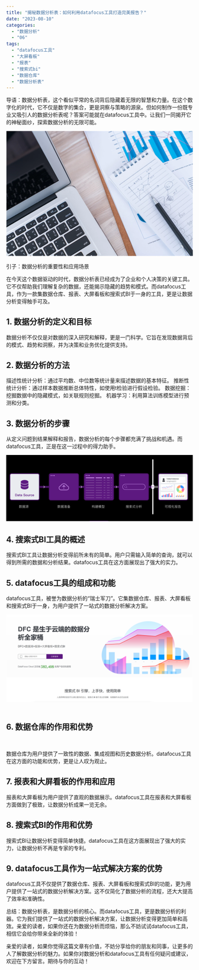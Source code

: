 ```yaml
---
title: "揭秘数据分析表：如何利用datafocus工具打造完美报告？"
date: "2023-08-10"
categories: 
  - "数据分析"
  - "06"
tags: 
  - "datafocus工具"
  - "大屏看板"
  - "报表"
  - "搜索式bi"
  - "数据仓库"
  - "数据分析表"
---
```


导语：数据分析表，这个看似平常的名词背后隐藏着无限的智慧和力量。在这个数字化的时代，它不仅是数字的集合，更是洞察与策略的源泉。但如何制作一份既专业又吸引人的数据分析表呢？答案可能就在datafocus工具中。让我们一同揭开它的神秘面纱，探索数据分析的无限可能。

![指标.png](images/1660228021-png.png)

引子：数据分析的重要性和应用场景

在今天这个数据驱动的时代，数据分析表已经成为了企业和个人决策的关键工具。它不仅帮助我们理解复杂的数据，还能揭示隐藏的趋势和模式。而datafocus工具，作为一款集数据仓库、报表、大屏看板和搜索式BI于一身的工具，更是让数据分析变得触手可及。

## 1\. 数据分析的定义和目标

数据分析不仅仅是对数据的深入研究和解释，更是一门科学。它旨在发现数据背后的模式、趋势和洞察，并为决策和业务优化提供支持。

## 2\. 数据分析的方法

描述性统计分析：通过平均数、中位数等统计量来描述数据的基本特征。 推断性统计分析：通过样本数据推断总体特性，如使用t检验进行假设检验。 数据挖掘：挖掘数据中的隐藏模式，如关联规则挖掘。 机器学习：利用算法训练模型进行预测和分类。

## 3\. 数据分析的步骤

从定义问题到结果解释和报告，数据分析的每个步骤都充满了挑战和机遇。而datafocus工具，正是在这一过程中的得力助手。

![](images/1687335078-%E5%BE%AE%E4%BF%A1%E6%88%AA%E5%9B%BE_20230621161052.png)

## 4\. 搜索式BI工具的概述

搜索式BI工具让数据分析变得前所未有的简单。用户只需输入简单的查询，就可以得到所需的数据和分析结果。datafocus工具在这方面展现出了强大的实力。

## 5\. datafocus工具的组成和功能

datafocus工具，被誉为数据分析的“瑞士军刀”。它集数据仓库、报表、大屏看板和搜索式BI于一身，为用户提供了一站式的数据分析解决方案。

![](images/1686616238-%E5%BE%AE%E4%BF%A1%E6%88%AA%E5%9B%BE_20230512142316.png) 

## 6\. 数据仓库的作用和优势

 

数据仓库为用户提供了一致性的数据、集成视图和历史数据分析。datafocus工具在这方面的功能和优势，更是让人叹为观止。

## 7\. 报表和大屏看板的作用和应用

报表和大屏看板为用户提供了直观的数据展示。datafocus工具在报表和大屏看板方面做到了极致，让数据分析成果一览无余。

## 8\. 搜索式BI的作用和优势

搜索式BI让数据分析变得简单快捷。datafocus工具在这方面展现出了强大的实力，让数据分析不再是专家的专利。

## 9\. datafocus工具作为一站式解决方案的优势

datafocus工具不仅提供了数据仓库、报表、大屏看板和搜索式BI的功能，更为用户提供了一站式的数据分析解决方案。这不仅简化了数据分析的流程，还大大提高了效率和准确性。

总结：数据分析表，是数据分析的核心。而datafocus工具，更是数据分析的利器。它为我们提供了一站式的数据分析解决方案，让数据分析变得更加简单和高效。亲爱的读者，如果你还在为数据分析而烦恼，那么不妨试试datafocus工具，相信它会给你带来全新的体验！

亲爱的读者，如果你觉得这篇文章有价值，不妨分享给你的朋友和同事，让更多的人了解数据分析的魅力。如果你对数据分析和datafocus工具有任何疑问或建议，欢迎在下方留言。期待与你的互动！

